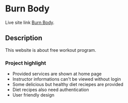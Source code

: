 # Burn Body

Live site link [Burn Body](https://body-burn-5d754.web.app/).

## Description

This website is about free workout program.

### Project highlight

* Provided services are shown at home page
* Instructor informations can't be viewed without login
* Some delicious but healthy diet reciepes are provided
* Diet recipes also need authentication
* User friendly design
